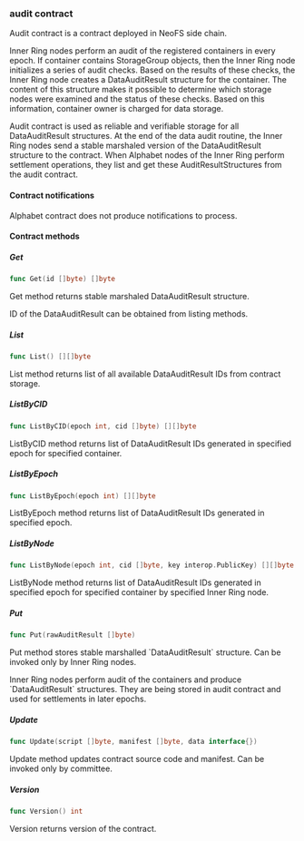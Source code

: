 ### audit contract

Audit contract is a contract deployed in NeoFS side chain\.

Inner Ring nodes perform an audit of the registered containers in every epoch\. If container contains StorageGroup objects\, then the Inner Ring node initializes a series of audit checks\. Based on the results of these checks\, the Inner Ring node creates a DataAuditResult structure for the container\. The content of this structure makes it possible to determine which storage nodes were examined and the status of these checks\. Based on this information\, container owner is charged for data storage\.

Audit contract is used as reliable and verifiable storage for all DataAuditResult structures\. At the end of the data audit routine\, the Inner Ring nodes send a stable marshaled version of the DataAuditResult structure to the contract\. When Alphabet nodes of the Inner Ring perform settlement operations\, they list and get these AuditResultStructures from the audit contract\.

#### Contract notifications

Alphabet contract does not produce notifications to process\.

#### Contract methods

##### Get

```go
func Get(id []byte) []byte
```

Get method returns stable marshaled DataAuditResult structure\.

ID of the DataAuditResult can be obtained from listing methods\.

##### List

```go
func List() [][]byte
```

List method returns list of all available DataAuditResult IDs from contract storage\.

##### ListByCID

```go
func ListByCID(epoch int, cid []byte) [][]byte
```

ListByCID method returns list of DataAuditResult IDs generated in specified epoch for specified container\.

##### ListByEpoch

```go
func ListByEpoch(epoch int) [][]byte
```

ListByEpoch method returns list of DataAuditResult IDs generated in specified epoch\.

##### ListByNode

```go
func ListByNode(epoch int, cid []byte, key interop.PublicKey) [][]byte
```

ListByNode method returns list of DataAuditResult IDs generated in specified epoch for specified container by specified Inner Ring node\.

##### Put

```go
func Put(rawAuditResult []byte)
```

Put method stores stable marshalled \`DataAuditResult\` structure\. Can be invoked only by Inner Ring nodes\.

Inner Ring nodes perform audit of the containers and produce \`DataAuditResult\` structures\. They are being stored in audit contract and used for settlements in later epochs\.

##### Update

```go
func Update(script []byte, manifest []byte, data interface{})
```

Update method updates contract source code and manifest\. Can be invoked only by committee\.

##### Version

```go
func Version() int
```

Version returns version of the contract\.


